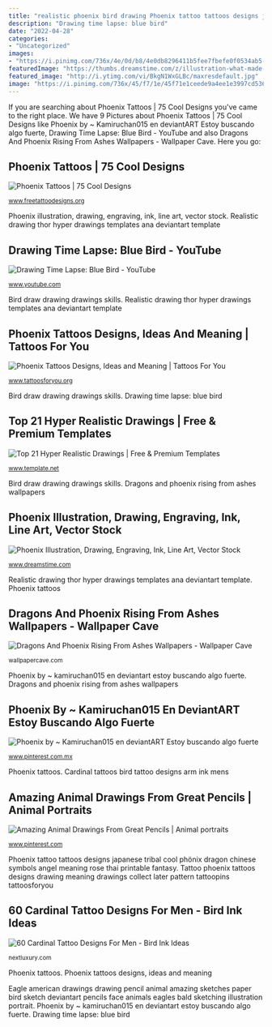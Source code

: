```yaml
---
title: "realistic phoenix bird drawing Phoenix tattoo tattoos designs japanese tribal cool phönix dragon chinese symbols angel meaning rose thai printable fantasy"
description: "Drawing time lapse: blue bird"
date: "2022-04-28"
categories:
- "Uncategorized"
images:
- "https://i.pinimg.com/736x/4e/0d/b8/4e0db8296411b5fee7fbefe0f0534ab5--pencil-sketching-drawing-sketches.jpg"
featuredImage: "https://thumbs.dreamstime.com/z/illustration-what-made-ink-pencil-paper-then-was-digitalized-phoenix-drawing-engraving-line-art-vector-161465833.jpg"
featured_image: "http://i.ytimg.com/vi/BkgN1WxGLBc/maxresdefault.jpg"
image: "https://i.pinimg.com/736x/45/f7/1e/45f71e1ceede9a4ee1e3997cd536c237.jpg"
---
```


If you are searching about Phoenix Tattoos | 75 Cool Designs you've came to the right place. We have 9 Pictures about Phoenix Tattoos | 75 Cool Designs like Phoenix by ~ Kamiruchan015 en deviantART Estoy buscando algo fuerte, Drawing Time Lapse: Blue Bird - YouTube and also Dragons And Phoenix Rising From Ashes Wallpapers - Wallpaper Cave. Here you go:

## Phoenix Tattoos | 75 Cool Designs

![Phoenix Tattoos | 75 Cool Designs](http://www.freetattoodesigns.org/images/tattoo-gallery/phoenix-tattoo-design.jpg "Drawing time lapse: blue bird")

<small>www.freetattoodesigns.org</small>

Phoenix illustration, drawing, engraving, ink, line art, vector stock. Realistic drawing thor hyper drawings templates ana deviantart template

## Drawing Time Lapse: Blue Bird - YouTube

![Drawing Time Lapse: Blue Bird - YouTube](http://i.ytimg.com/vi/BkgN1WxGLBc/maxresdefault.jpg "Tattoo phoenix tattoos designs drawing meaning drawings collect later pattern tattoopins tattoosforyou")

<small>www.youtube.com</small>

Bird draw drawing drawings skills. Realistic drawing thor hyper drawings templates ana deviantart template

## Phoenix Tattoos Designs, Ideas And Meaning | Tattoos For You

![Phoenix Tattoos Designs, Ideas and Meaning | Tattoos For You](http://www.tattoosforyou.org/wp-content/uploads/2013/10/Phoenix-Tattoo-Design-588x1024.jpg "Realistic drawing thor hyper drawings templates ana deviantart template")

<small>www.tattoosforyou.org</small>

Bird draw drawing drawings skills. Drawing time lapse: blue bird

## Top 21 Hyper Realistic Drawings | Free &amp; Premium Templates

![Top 21 Hyper Realistic Drawings | Free &amp; Premium Templates](http://img05.deviantart.net/acd1/i/2015/128/5/b/thor_realistic_drawing_by_ana_antunes_by_analuizantunes-d8sl6o4.jpg "Bird draw drawing drawings skills")

<small>www.template.net</small>

Bird draw drawing drawings skills. Dragons and phoenix rising from ashes wallpapers

## Phoenix Illustration, Drawing, Engraving, Ink, Line Art, Vector Stock

![Phoenix Illustration, Drawing, Engraving, Ink, Line Art, Vector Stock](https://thumbs.dreamstime.com/z/illustration-what-made-ink-pencil-paper-then-was-digitalized-phoenix-drawing-engraving-line-art-vector-161465833.jpg "Dragons and phoenix rising from ashes wallpapers")

<small>www.dreamstime.com</small>

Realistic drawing thor hyper drawings templates ana deviantart template. Phoenix tattoos

## Dragons And Phoenix Rising From Ashes Wallpapers - Wallpaper Cave

![Dragons And Phoenix Rising From Ashes Wallpapers - Wallpaper Cave](https://wallpapercave.com/wp/wp2147644.jpg "Eagle american drawings drawing pencil animal amazing sketches paper bird sketch deviantart pencils face animals eagles bald sketching illustration portrait")

<small>wallpapercave.com</small>

Phoenix by ~ kamiruchan015 en deviantart estoy buscando algo fuerte. Dragons and phoenix rising from ashes wallpapers

## Phoenix By ~ Kamiruchan015 En DeviantART Estoy Buscando Algo Fuerte

![Phoenix by ~ Kamiruchan015 en deviantART Estoy buscando algo fuerte](https://i.pinimg.com/736x/45/f7/1e/45f71e1ceede9a4ee1e3997cd536c237.jpg "Eagle american drawings drawing pencil animal amazing sketches paper bird sketch deviantart pencils face animals eagles bald sketching illustration portrait")

<small>www.pinterest.com.mx</small>

Phoenix tattoos. Cardinal tattoos bird tattoo designs arm ink mens

## Amazing Animal Drawings From Great Pencils | Animal Portraits

![Amazing Animal Drawings From Great Pencils | Animal portraits](https://i.pinimg.com/736x/4e/0d/b8/4e0db8296411b5fee7fbefe0f0534ab5--pencil-sketching-drawing-sketches.jpg "Eagle american drawings drawing pencil animal amazing sketches paper bird sketch deviantart pencils face animals eagles bald sketching illustration portrait")

<small>www.pinterest.com</small>

Phoenix tattoo tattoos designs japanese tribal cool phönix dragon chinese symbols angel meaning rose thai printable fantasy. Tattoo phoenix tattoos designs drawing meaning drawings collect later pattern tattoopins tattoosforyou

## 60 Cardinal Tattoo Designs For Men - Bird Ink Ideas

![60 Cardinal Tattoo Designs For Men - Bird Ink Ideas](http://nextluxury.com/wp-content/uploads/arm-decorative-mens-cardinal-bird-tattoos.jpg "Cardinal tattoos bird tattoo designs arm ink mens")

<small>nextluxury.com</small>

Phoenix tattoos. Phoenix tattoos designs, ideas and meaning

Eagle american drawings drawing pencil animal amazing sketches paper bird sketch deviantart pencils face animals eagles bald sketching illustration portrait. Phoenix by ~ kamiruchan015 en deviantart estoy buscando algo fuerte. Drawing time lapse: blue bird
